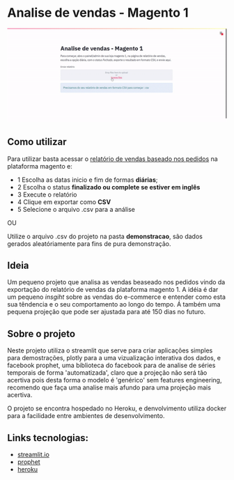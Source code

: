 # Analise de vendas - Magento 1


![Preview](images/preview.gif)

## Como utilizar
Para utilizar basta acessar o [relatório de vendas baseado nos pedidos](http://wiki.querycommerce.com/base-conhecimento:magento:relatorios:vendas) na plataforma magento e:

- 1 Escolha as datas inicio e fim de formas **diárias**;
- 2 Escolha o status **finalizado ou complete se estiver em inglês**
- 3 Execute o relatório
- 4 Clique em exportar como **CSV**
- 5 Selecione o arquivo .csv para a análise 

OU

Utilize o arquivo .csv do projeto na pasta **demonstracao**, são dados gerados aleatóriamente para fins de pura demonstração.


## Ideia
Um pequeno projeto que analisa as vendas beaseado nos pedidos vindo da exportação do relatório de vendas da plataforma magento 1. A idéia é dar um pequeno *insgiht* sobre as vendas do e-commerce e entender como esta sua têndencia e o seu comportamento ao longo do tempo. Á também uma pequena projeção que pode ser ajustada para até 150 dias no futuro.

## Sobre o projeto
Neste projeto utiliza o streamlit que serve para criar aplicações simples para demostrações, plotly para a uma vizualização interativa dos dados, e facebook prophet, uma biblioteca do facebook para de analise de séries temporais de forma 'automatizada', claro que a projeção não será tão acertiva pois desta forma o modelo é 'genérico' sem features engineering, recomendo que faça uma analise mais afundo para uma projeção mais acertiva.

O projeto se encontra hospedado no Heroku, e denvolvimento utiliza docker para a facilidade entre ambientes de desenvolvimento.

## Links tecnologias:

- [streamlit.io](https://www.streamlit.io/)
- [prophet](https://facebook.github.io/prophet/)
- [heroku](https://www.heroku.com/)

